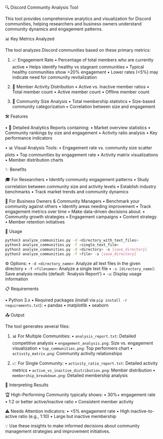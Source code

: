 🔍 Discord Community Analysis Tool

This tool provides comprehensive analytics and visualization for Discord communities, helping researchers and business owners understand community dynamics and engagement patterns.

📊 Key Metrics Analyzed

The tool analyzes Discord communities based on these primary metrics:

1. 📈 Engagement Rate
   • Percentage of total members who are currently active
   • Helps identify healthy vs stagnant communities
   • Typical healthy communities show >20% engagement
   • Lower rates (<5%) may indicate need for community revitalization

2. 👥 Member Activity Distribution
   • Active vs. Inactive member ratios
   • Total member count
   • Active member count
   • Offline member count

3. 📱 Community Size Analysis
   • Total membership statistics
   • Size-based community categorization
   • Correlation between size and engagement

🛠️ Features

• 📑 Detailed Analytics Reports containing:
  • Market overview statistics
  • Community rankings by size and engagement
  • Activity ratio analysis
  • Key performance indicators

• 📊 Visual Analysis Tools:
  • Engagement rate vs. community size scatter plots
  • Top communities by engagement rate
  • Activity matrix visualizations
  • Member distribution charts

✨ Benefits

🎓 For Researchers
• Identify community engagement patterns
• Study correlation between community size and activity levels
• Establish industry benchmarks
• Track market trends and community dynamics

💼 For Business Owners & Community Managers
• Benchmark your community against others
• Identify areas needing improvement
• Track engagement metrics over time
• Make data-driven decisions about:
  • Community growth strategies
  • Engagement campaigns
  • Content strategy
  • Member retention initiatives

🚀 Usage

```bash
python3 analyze_communities.py -d <directory_with_text_files>
python3 analyze_communities.py -f <single_text_file>
python3 analyze_communities.py -d <directory> -s [save_directory]
python3 analyze_communities.py -f <file> -s [save_directory]
```

⚙️ Options:
• `-d <directory_name>`: Analyze all text files in the given directory
• `-f <filename>`: Analyze a single text file
• `-s [directory_name]`: Save analysis results (default: 'Analysis Report')
• `-u`: Display usage information

📋 Requirements

• Python 3.x
• Required packages (install via `pip install -r requirements.txt`):
  • pandas
  • matplotlib
  • seaborn

📤 Output

The tool generates several files:

1. 📊 For Multiple Communities:
   • `analysis_report.txt`: Detailed competitive analysis
   • `engagement_analysis.png`: Size vs. engagement visualization
   • `top_communities.png`: Top performers chart
   • `activity_matrix.png`: Community activity relationships

2. 📈 For Single Community:
   • `activity_ratio_report.txt`: Detailed activity metrics
   • `active_vs_inactive_distribution.png`: Member distribution
   • `membership_breakdown.png`: Detailed membership analysis

📌 Interpreting Results

🏆 High-Performing Community typically shows:
  • 30%+ engagement rate
  • 1:2 or better active/inactive ratio
  • Consistent member activity

⚠️ Needs Attention indicators:
  • <5% engagement rate
  • High inactive-to-active ratio (e.g., 1:10)
  • Large but inactive membership

💡 Use these insights to make informed decisions about community management strategies and improvement initiatives.
